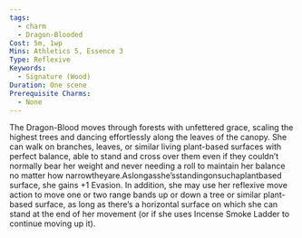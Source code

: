 ```yaml
---
tags:
  - charm
  - Dragon-Blooded
Cost: 5m, 1wp
Mins: Athletics 5, Essence 3
Type: Reflexive
Keywords:
  - Signature (Wood)
Duration: One scene
Prerequisite Charms:
  - None
---
```

The Dragon-Blood moves through forests with unfettered grace, scaling the highest trees and dancing effortlessly along the leaves of the canopy. She can walk on branches, leaves, or similar living plant-based surfaces with perfect balance, able to stand and cross over them even if they couldn’t normally bear her weight and never needing a roll to maintain her balance no matter how narrowtheyare.Aslongasshe’sstandingonsuchaplantbased surface, she gains +1 Evasion. In addition, she may use her reflexive move action to move one or two range bands up or down a tree or similar plant-based surface, as long as there’s a horizontal surface on which she can stand at the end of her movement (or if she uses Incense Smoke Ladder to continue moving up it).
